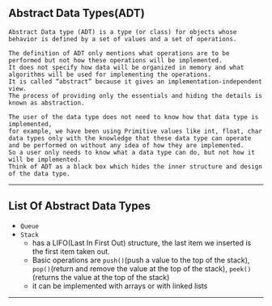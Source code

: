 ## Abstract Data Types(ADT)
``` 
Abstract Data type (ADT) is a type (or class) for objects whose behavior is defined by a set of values and a set of operations.

The definition of ADT only mentions what operations are to be performed but not how these operations will be implemented. 
It does not specify how data will be organized in memory and what algorithms will be used for implementing the operations. 
It is called “abstract” because it gives an implementation-independent view. 
The process of providing only the essentials and hiding the details is known as abstraction.
```
``` 
The user of the data type does not need to know how that data type is implemented, 
for example, we have been using Primitive values like int, float, char data types only with the knowledge that these data type can operate and be performed on without any idea of how they are implemented. 
So a user only needs to know what a data type can do, but not how it will be implemented. 
Think of ADT as a black box which hides the inner structure and design of the data type. 
```
---

## List Of Abstract Data Types
- `Queue`
- `Stack`
  - has a LIFO(Last In First Out) structure, the last item we inserted is the first item taken out. 
  - Basic operations are `push()`(push a value to the top of the stack), `pop()`(return and remove the value at the top of the stack), `peek()`(returns the value at the top of the stack)
  - it can be implemented with arrays or with linked lists
---